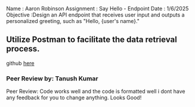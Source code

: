 Name : Aaron Robinson
Assignment : Say Hello - Endpoint
Date : 1/6/2025
Objective :Design an API endpoint that receives user input and outputs a personalized greeting, such as "Hello, {user's name}."

Utilize Postman to facilitate the data retrieval process.
---

github [here](https://github.com/wraithio/ARobinsonMC1SayHllo-EndPnt)

### Peer Review by: Tanush Kumar 
Peer Review: Code works well and the code is formatted well i dont have any feedback for you to change anything. Looks Good!
